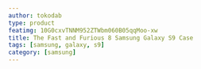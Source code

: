 ```yaml
---
author: tokodab
type: product
featimg: 10G0cxvTNNM952ZTWbm060B05qqMoo-xw
title: The Fast and Furious 8 Samsung Galaxy S9 Case
tags: [samsung, galaxy, s9]
category: [samsung]
---
```


